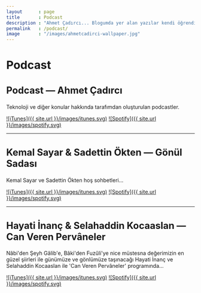 ```yaml
---
layout   	: page
title    	: Podcast
description	: "Ahmet Çadırcı... Blogumda yer alan yazılar kendi öğrendiklerim ve tecrübelerimden ibarettir."
permalink	: /podcast/
image    	: "/images/ahmetcadirci-wallpaper.jpg"
---
```


<h1 style="font-size: 30px">Podcast</h1>

<h2 style="font-size: 25px">Podcast — Ahmet Çadırcı</h2>

Teknoloji ve diğer konular hakkında tarafımdan oluşturulan podcastler.

[![iTunes]({{ site.url }}/images/itunes.svg)](https://apple.co/2COm8aM)
[![Spotify]({{ site.url }}/images/spotify.svg)](https://spoti.fi/2U86xNV)

---

<h2 style="font-size: 25px">Kemal Sayar & Sadettin Ökten — Gönül Sadası</h2>

Kemal Sayar ve Sadettin Ökten hoş sohbetleri...

[![iTunes]({{ site.url }}/images/itunes.svg)](https://apple.co/2FLkB7g)
[![Spotify]({{ site.url }}/images/spotify.svg)](https://spoti.fi/2U7SsQL)

---

<h2 style="font-size: 25px">Hayati İnanç & Selahaddin Kocaaslan — Can Veren Pervâneler</h2>

Nâbi'den Şeyh Gâlib'e, Bâki'den Fuzûli'ye nice müstesna değerimizin en güzel şiirleri ile günümüze ve gönlümüze taşınacağı Hayati İnanç ve Selahaddin Kocaaslan ile 'Can Veren Pervâneler' programında...

[![iTunes]({{ site.url }}/images/itunes.svg)]()
[![Spotify]({{ site.url }}/images/spotify.svg)](https://spoti.fi/2JT3JzG)